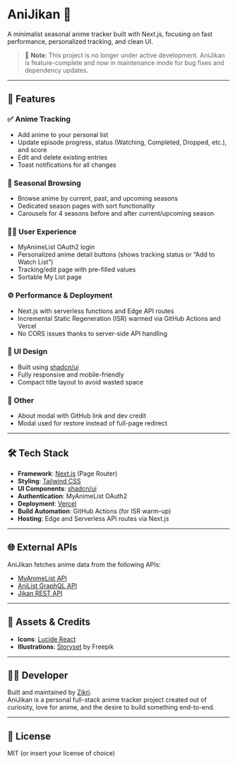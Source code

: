 # AniJikan 🎌  
A minimalist seasonal anime tracker built with Next.js, focusing on fast performance, personalized tracking, and clean UI.

> 📌 **Note**: This project is no longer under active development. AniJikan is feature-complete and now in maintenance mode for bug fixes and dependency updates.

---

## 🚀 Features

### ✅ Anime Tracking
- Add anime to your personal list
- Update episode progress, status (Watching, Completed, Dropped, etc.), and score
- Edit and delete existing entries
- Toast notifications for all changes

### 📅 Seasonal Browsing
- Browse anime by current, past, and upcoming seasons
- Dedicated season pages with sort functionality
- Carousels for 4 seasons before and after current/upcoming season

### 🧑‍💻 User Experience
- MyAnimeList OAuth2 login
- Personalized anime detail buttons (shows tracking status or “Add to Watch List”)
- Tracking/edit page with pre-filled values
- Sortable My List page

### ⚙️ Performance & Deployment
- Next.js with serverless functions and Edge API routes
- Incremental Static Regeneration (ISR) warmed via GitHub Actions and Vercel
- No CORS issues thanks to server-side API handling

### 🎨 UI Design
- Built using [shadcn/ui](https://ui.shadcn.com/)
- Fully responsive and mobile-friendly
- Compact title layout to avoid wasted space

### 📎 Other
- About modal with GitHub link and dev credit
- Modal used for restore instead of full-page redirect

---

## 🛠️ Tech Stack

- **Framework**: [Next.js](https://nextjs.org/) (Page Router)
- **Styling**: [Tailwind CSS](https://tailwindcss.com/)
- **UI Components**: [shadcn/ui](https://ui.shadcn.com/)
- **Authentication**: MyAnimeList OAuth2
- **Deployment**: [Vercel](https://vercel.com/)
- **Build Automation**: GitHub Actions (for ISR warm-up)
- **Hosting**: Edge and Serverless API routes via Next.js

---

## 🌐 External APIs

AniJikan fetches anime data from the following APIs:
- [MyAnimeList API](https://myanimelist.net/apiconfig/references/api/v2)
- [AniList GraphQL API](https://anilist.gitbook.io/anilist-apiv2-docs/)
- [Jikan REST API](https://jikan.moe/)

---

## 🎨 Assets & Credits

- **Icons**: [Lucide React](https://lucide.dev/)
- **Illustrations**: [Storyset](https://storyset.com/) by Freepik

---

## 👨‍💻 Developer

Built and maintained by [Zikri](https://github.com/your-github).  
AniJikan is a personal full-stack anime tracker project created out of curiosity, love for anime, and the desire to build something end-to-end.

---

## 📄 License

MIT (or insert your license of choice)